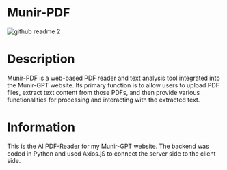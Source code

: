 # Munir-PDF
![github readme 2](https://github.com/MuhammadMunir1214/PDF-READER-Munir_GPT_Backend/assets/100538638/2e6f9a61-af25-4103-880c-372b2f018d04)

# Description  
Munir-PDF is a web-based PDF reader and text analysis tool integrated into the Munir-GPT website. Its primary function is to allow users to upload PDF files, extract text content from those PDFs, and then provide various functionalities for processing and interacting with the extracted text.

# Information  
This is the AI PDF-Reader for my Munir-GPT website. The backend was coded in Python and used Axios.jS to connect the server side to the client side.

